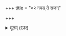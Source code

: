 +++
title = "०२ नमस् ते राजन्"

+++
<details><summary>मूलम् (GR)</summary>

नमस् ते राजन् वरुणास्तु मन्यवे  
विश्वं हि देव निचिकेषि द्रुग्धम् ।  
शतं सहस्रं प्र सुवाम्य् अन्यान्  
अयं नो जीवन् शरदो व्यापेत् ॥ +++(Bhatt. jīvaṃ)+++
</details>